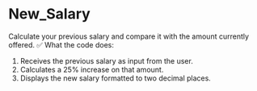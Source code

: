 # New_Salary
Calculate your previous salary and compare it with the amount currently offered.
✅ What the code does:
1. Receives the previous salary as input from the user.
2. Calculates a 25% increase on that amount.
3. Displays the new salary formatted to two decimal places.
